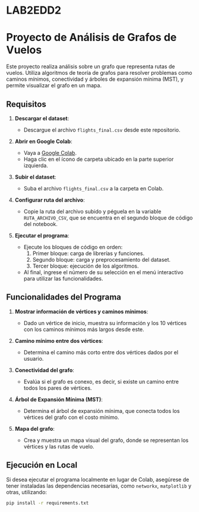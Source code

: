 # LAB2EDD2

# Proyecto de Análisis de Grafos de Vuelos

Este proyecto realiza análisis sobre un grafo que representa rutas de vuelos. Utiliza algoritmos de teoría de grafos para resolver problemas como caminos mínimos, conectividad y árboles de expansión mínima (MST), y permite visualizar el grafo en un mapa.

## Requisitos

1. **Descargar el dataset**: 
   - Descargue el archivo `flights_final.csv` desde este repositorio.

2. **Abrir en Google Colab**:
   - Vaya a [Google Colab](https://colab.research.google.com/).
   - Haga clic en el ícono de carpeta ubicado en la parte superior izquierda.

3. **Subir el dataset**:
   - Suba el archivo `flights_final.csv` a la carpeta en Colab.

4. **Configurar ruta del archivo**:
   - Copie la ruta del archivo subido y péguela en la variable `RUTA_ARCHIVO_CSV`, que se encuentra en el segundo bloque de código del notebook.

5. **Ejecutar el programa**:
   - Ejecute los bloques de código en orden:
     1. Primer bloque: carga de librerías y funciones.
     2. Segundo bloque: carga y preprocesamiento del dataset.
     3. Tercer bloque: ejecución de los algoritmos.
   - Al final, ingrese el número de su selección en el menú interactivo para utilizar las funcionalidades.

## Funcionalidades del Programa

1. **Mostrar información de vértices y caminos mínimos**:
   - Dado un vértice de inicio, muestra su información y los 10 vértices con los caminos mínimos más largos desde este.

2. **Camino mínimo entre dos vértices**:
   - Determina el camino más corto entre dos vértices dados por el usuario.

3. **Conectividad del grafo**:
   - Evalúa si el grafo es conexo, es decir, si existe un camino entre todos los pares de vértices.

4. **Árbol de Expansión Mínima (MST)**:
   - Determina el árbol de expansión mínima, que conecta todos los vértices del grafo con el costo mínimo.

5. **Mapa del grafo**:
   - Crea y muestra un mapa visual del grafo, donde se representan los vértices y las rutas de vuelo.

## Ejecución en Local

Si desea ejecutar el programa localmente en lugar de Colab, asegúrese de tener instaladas las dependencias necesarias, como `networkx`, `matplotlib` y otras, utilizando:

```bash
pip install -r requirements.txt
```

